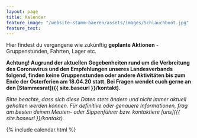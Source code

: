 ```yaml
---
layout: page
title: Kalender
feature_image: "/website-stamm-baeren/assets/images/Schlauchboot.jpg"
feature_text:
---
```


Hier findest du vergangene wie zukünftig **geplante Aktionen** - Gruppenstunden, Fahrten, Lager etc.

**Achtung! Augrund der aktuellen Gegebenheiten rund um die Verbreitung des Coronavirus und den Empfehlungen unseres Landesverbands folgend, finden keine Gruppenstunden oder andere Aktivitäten bis zum Ende der Osterferien am 18.04.20 statt. Bei Fragen wendet euch gerne an den [Stammesrat]({{ site.baseurl }}/kontakt).**

*Bitte beachte, dass sich diese Daten stets ändern und nicht immer aktuell gehalten werden können.
Für definitive oder genauere Informationen, frag am besten deinen Meuten- oder Sippenführer bzw. kontaktiere [uns]({{ site.baseurl }}/kontakt).*

{% include calendar.html %}
